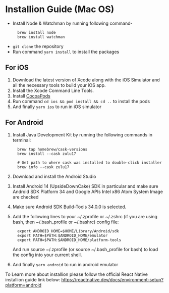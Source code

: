 # Installion Guide (Mac OS)
- Install Node & Watchman by running following command-
  ```
    brew install node
    brew install watchman
  ```
- ```git clone``` the repository
- Run command ``` yarn install ``` to install the packages
  
## For iOS
1. Download the latest version of Xcode along with the iOS Simulator and all the necessary tools to build your iOS app.
2. Install the Xcode Command Line Tools.
3. Install [CocoaPods](https://guides.cocoapods.org/using/getting-started.html)
4. Run command ``` cd ios && pod install && cd .. ``` to install the pods
5. And finally ``` yarn ios ``` to run in iOS simulator

## For Android
1. Install Java Development Kit by running the following commands in terminal:
   ```
     brew tap homebrew/cask-versions
     brew install --cask zulu17
    
     # Get path to where cask was installed to double-click installer
     brew info --cask zulu17
   ```
3. Download and install the Android Studio
4. Install Android 14 (UpsideDownCake) SDK in particular and make sure Android SDK Platform 34 and Google APIs Intel x86 Atom System Image are checked
5. Make sure Android SDK Build-Tools 34.0.0 is selected.
6. Add the following lines to your ~/.zprofile or ~/.zshrc (if you are using bash, then ~/.bash_profile or ~/.bashrc) config file:
   ```
     export ANDROID_HOME=$HOME/Library/Android/sdk
     export PATH=$PATH:$ANDROID_HOME/emulator
     export PATH=$PATH:$ANDROID_HOME/platform-tools
   ```
   And run source ~/.zprofile (or source ~/.bash_profile for bash) to load the config into your current shell.
   
8. And finally ``` yarn android ``` to run in android emulator


To Learn more about installion please follow the official React Native installion guide link below: 
https://reactnative.dev/docs/environment-setup?platform=android
